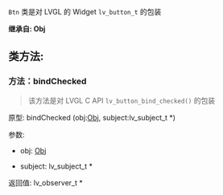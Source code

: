 `Btn` 类是对 LVGL 的 Widget `lv_button_t` 的包装

**继承自: Obj**

## 类方法:



### 方法：bindChecked

> 该方法是对 LVGL C API `lv_button_bind_checked()` 的包装

原型: bindChecked (obj:[Obj](../Obj), subject:lv_subject_t *)

参数:

* obj: [Obj](../Obj)

* subject: lv_subject_t *

返回值:
lv_observer_t *


